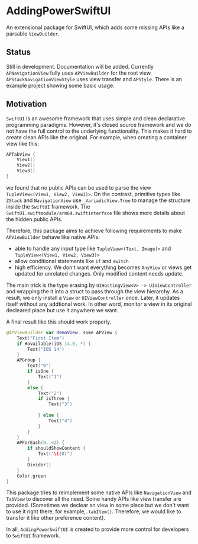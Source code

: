 # AddingPowerSwiftUI

An extensional package for SwiftUI, which adds some missing APIs like a parsable `ViewBuilder`. 

## Status
Still in development. Documentation will be added. 
Currently `APNavigationView` fully uses `APViewBuilder` for the root view. `APStackNavigationViewStyle` uses view transfer and `APStyle`. There is an example project showing some basic usage.

## Motivation
`SwiftUI` is an awesome framework that uses simple and clean declarative programming paradigms. However, it's closed source framework and we do not have the full control to the underlying functionality. This makes it hard to create clean APIs like the original. For example, when creating a container view like this:
```Swift
APTabView {
    View1()
    View2()
    View3()
}
```
we found that no public APIs can be used to parse the view  `TupleView<(View1, View2, View3)>`. On the contrast, primitive types like `ZStack` and `NavigationView` use `_VariadicView.Tree` to manage the structure inside the `SwiftUI` framework. The `SwiftUI.swiftmodule/arm64.swiftinterface` file shows more details about the hidden public APIs.

Therefore, this package aims to achieve following requirements to make `APViewBuilder` behave like native APIs:
* able to handle any input type like `TupleView<(Text, Image)>` and `TupleView<(View1, View2, View3)>`
* allow conditional statements like `if` and `switch`
* high efficiency. We don't want everything becomes `AnyView` or views get updated for unrelated changes. Only modified content needs update.

The main trick is the type erasing by `UIHostingView<V> -> UIViewController` and wrapping the it into a struct to pass through the view hierarchy. As a result, we only install a `View` or `UIViewController` once. Later, it updates itself without any addtional work. In other word, monitor a view in its original decleared place but use it anywhere we want.

A final result like this should work properly.
```Swift
@APViewBuilder var demoView: some APView {
    Text("First Item")
    if #available(iOS 14.0, *) {
        Text("IOS 14")
    }
    APGroup {
        Text("0")
        if isOne {
            Text("1")
        }
        else {
            Text("2")
            if isThree {
                Text("3")
                
            } else {
                Text("4")
            }
        }
    }
    APForEach(0..<2) {
        if shouldShowContent {
            Text("\($0)")
        }
        Divider()
    }
    Color.green
}
```

This package tries to reimplement some native APIs like `NavigationView` and `TabView` to discover all the need. Some handy APIs like view transfer are provided. (Sometimes we declear an view in some place but we don't want to use it right there, for example,`.tabItem()`. Therefore, we would like to transfer it like other preference content). 

In all, `AddingPowerSwiftUI` is created to provide more control for developers to `SwiftUI` framework.
